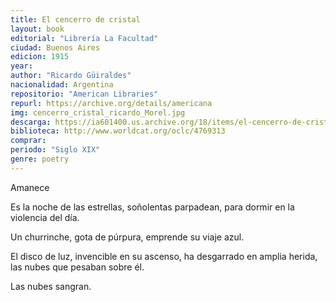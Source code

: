 ```yaml
---
title: El cencerro de cristal
layout: book
editorial: "Librería La Facultad"
ciudad: Buenos Aires
edicion: 1915
year: 
author: "Ricardo Güiraldes"
nacionalidad: Argentina
repositorio: "American Libraries"
repurl: https://archive.org/details/americana 
img: cencerro_cristal_ricardo_Morel.jpg
descarga: https://ia601400.us.archive.org/18/items/el-cencerro-de-cristal-ricardo-guiraldes/El%20cencerro%20de%20cristal%20-%20Ricardo%20G%C3%BCiraldes.pdf
biblioteca: http://www.worldcat.org/oclc/4769313
comprar: 
periodo: "Siglo XIX"
genre: poetry
---
```

 

Amanece

Es la noche de las estrellas, soñolentas parpadean, para dormir en la violencia del día.
 
Un churrinche, gota de púrpura, emprende su viaje azul.
 
El disco de luz, invencible en su ascenso, ha desgarrado en amplia herida, las nubes que pesaban sobre él.
 
Las nubes sangran.
